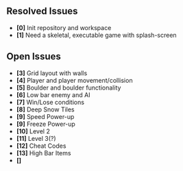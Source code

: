 ## Resolved Issues ##
- **[0]** Init repository and workspace
- **[1]** Need a skeletal, executable game with splash-screen

## Open Issues ##
- **[3]** Grid layout with walls
- **[4]** Player and player movement/collision
- **[5]** Boulder and boulder functionality
- **[6]** Low bar enemy and AI
- **[7]** Win/Lose conditions
- **[8]** Deep Snow Tiles
- **[9]** Speed Power-up
- **[9]** Freeze Power-up
- **[10]** Level 2
- **[11]** Level 3(?)
- **[12]** Cheat Codes
- **[13]** High Bar Items
- **[]** 

